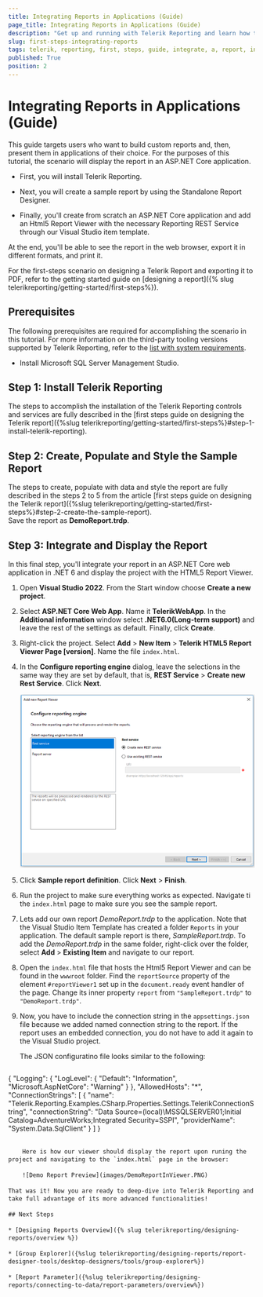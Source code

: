 ```yaml
---
title: Integrating Reports in Applications (Guide)
page_title: Integrating Reports in Applications (Guide) 
description: "Get up and running with Telerik Reporting and learn how to integrate your report into a web application."
slug: first-steps-integrating-reports
tags: telerik, reporting, first, steps, guide, integrate, a, report, in, application
published: True
position: 2
---
```


# Integrating Reports in Applications (Guide)

This guide targets users who want to build custom reports and, then, present them in applications of their choice. For the purposes of this tutorial, the scenario will display the report in an ASP.NET Core application. 

* First, you will install Telerik Reporting.

* Next, you will create a sample report by using the Standalone Report Designer.

* Finally, you'll create from scratch an ASP.NET Core application and add an Html5 Report Viewer with the necessary Reporting REST Service through our Visual Studio item template. 

At the end, you'll be able to see the report in the web browser, export it in different formats, and print it. 

For the first-steps scenario on designing a Telerik Report and exporting it to PDF, refer to the getting started guide on [designing a report]({% slug telerikreporting/getting-started/first-steps%}).

## Prerequisites 

The following prerequisites are required for accomplishing the scenario in this tutorial. For more information on the third-party tooling versions supported by Telerik Reporting, refer to the [list with system requirements](https://www.telerik.com/products/reporting/system-requirements).

* Install Microsoft SQL Server Management Studio.

## Step 1: Install Telerik Reporting

The steps to accomplish the installation of the Telerik Reporting controls and services are fully described in the [first steps guide on designing the Telerik report]({%slug telerikreporting/getting-started/first-steps%}#step-1-install-telerik-reporting).

## Step 2: Create, Populate and Style the Sample Report

The steps to create, populate with data and style the report are fully described in the steps 2 to 5 from the article [first steps guide on designing the Telerik report]({%slug telerikreporting/getting-started/first-steps%}#step-2-create-the-sample-report).  
Save the report as __DemoReport.trdp__.
 
## Step 3: Integrate and Display the Report 

In this final step, you'll integrate your report in an ASP.NET Core web application in .NET 6 and display the project with the HTML5 Report Viewer. 

1. Open __Visual Studio 2022__. From the Start window choose __Create a new project__. 

1. Select __ASP.NET Core Web App__. Name it __TelerikWebApp__. In the __Additional information__ window select __.NET6.0(Long-term support)__ and leave the rest of the settings as default. Finally, click __Create__.

1. Right-click the project. Select __Add__ > __New Item__ > __Telerik HTML5 Report Viewer Page [version]__. Name the file `index.html`. 

1. In the __Configure reporting engine__ dialog, leave the selections in the same way they are set by default, that is, __REST Service__ > __Create new Rest Service__. Click __Next__. 

	![Rest Srervice](images/RestSrervice.PNG)

1. Click __Sample report definition__. Click __Next__ > __Finish__.

1. Run the project to make sure everything works as expected. Navigate ti the `index.html` page to make sure you see the sample report.

1. Lets add our own report _DemoReport.trdp_ to the application. Note that the Visual Studio Item Template has created a folder `Reports` in your application. The default sample report is there, _SampleReport.trdp_. To add the _DemoReport.trdp_ in the same folder, right-click over the folder, select __Add__ > __Existing Item__ and navigate to our report.

1. Open the `index.html` file that hosts the Html5 Report Viewer and can be found in the `wwwroot` folder. Find the `reportSource` property of the element `#reportViewer1` set up in the `document.ready` event handler of the page. Change its inner property `report` from `"SampleReport.trdp"` to `"DemoReport.trdp"`.

1. Now, you have to include the connection string in the `appsettings.json` file because we added named connection string to the report. If the report uses an embedded connection, you do not have to add it again to the Visual Studio project. 

	The JSON configuratino file looks similar to the following: 
    
	````json
{
	  "Logging": {
		"LogLevel": {
		  "Default": "Information",
		  "Microsoft.AspNetCore": "Warning"
		}
	  },
	  "AllowedHosts": "*",
	  "ConnectionStrings": [
		{
		  "name": "Telerik.Reporting.Examples.CSharp.Properties.Settings.TelerikConnectionString",
		  "connectionString": "Data Source=(local)\\MSSQLSERVER01;Initial Catalog=AdventureWorks;Integrated Security=SSPI",
		  "providerName": "System.Data.SqlClient"
		}
	  ]
	}
````

	Here is how our viewer should display the report upon runing the project and navigating to the `index.html` page in the browser:
	
	![Demo Report Preview](images/DemoReportInViewer.PNG)

That was it! Now you are ready to deep-dive into Telerik Reporting and take full advantage of its more advanced functionalities!

## Next Steps

* [Designing Reports Overview]({% slug telerikreporting/designing-reports/overview %})

* [Group Explorer]({%slug telerikreporting/designing-reports/report-designer-tools/desktop-designers/tools/group-explorer%})

* [Report Parameter]({%slug telerikreporting/designing-reports/connecting-to-data/report-parameters/overview%})
